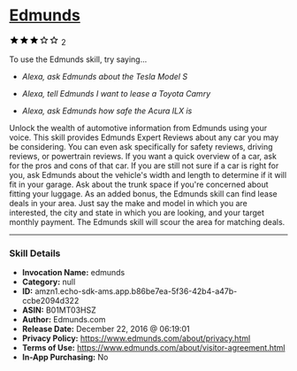 # [Edmunds](http://alexa.amazon.com/#skills/amzn1.echo-sdk-ams.app.b86be7ea-5f36-42b4-a47b-ccbe2094d322)
![3 stars](../../images/ic_star_black_18dp_1x.png)![3 stars](../../images/ic_star_black_18dp_1x.png)![3 stars](../../images/ic_star_black_18dp_1x.png)![3 stars](../../images/ic_star_border_black_18dp_1x.png)![3 stars](../../images/ic_star_border_black_18dp_1x.png) 2

To use the Edmunds skill, try saying...

* *Alexa, ask Edmunds about the Tesla Model S*

* *Alexa, tell Edmunds I want to lease a Toyota Camry*

* *Alexa, ask Edmunds how safe the Acura ILX is*

Unlock the wealth of automotive information from Edmunds using your voice. This skill provides Edmunds Expert Reviews about any car you may be considering. You can even ask specifically for safety reviews, driving reviews, or powertrain reviews. If you want a quick overview of a car, ask for the pros and cons of that car. If you are still not sure if a car is right for you, ask Edmunds about the vehicle's width and length to determine if it will fit in your garage. Ask about the trunk space if you're concerned about fitting your luggage. As an added bonus, the Edmunds skill can find lease deals in your area. Just say the make and model in which you are interested, the city and state in which you are looking, and your target monthly payment. The Edmunds skill will scour the area for matching deals.

***

### Skill Details

* **Invocation Name:** edmunds
* **Category:** null
* **ID:** amzn1.echo-sdk-ams.app.b86be7ea-5f36-42b4-a47b-ccbe2094d322
* **ASIN:** B01MT03HSZ
* **Author:** Edmunds.com
* **Release Date:** December 22, 2016 @ 06:19:01
* **Privacy Policy:** https://www.edmunds.com/about/privacy.html
* **Terms of Use:** https://www.edmunds.com/about/visitor-agreement.html
* **In-App Purchasing:** No
